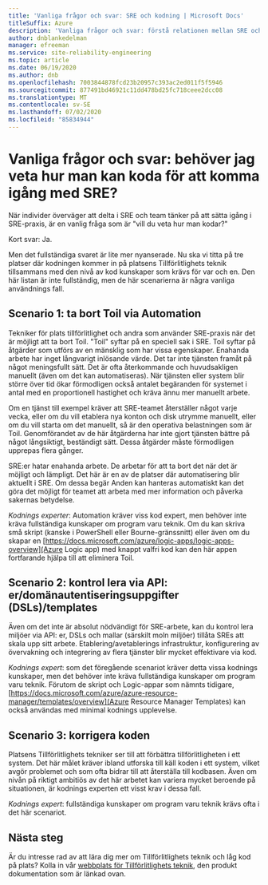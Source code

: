 ```yaml
---
title: 'Vanliga frågor och svar: SRE och kodning | Microsoft Docs'
titleSuffix: Azure
description: 'Vanliga frågor och svar: förstå relationen mellan SRE och kodning'
author: dnblankedelman
manager: efreeman
ms.service: site-reliability-engineering
ms.topic: article
ms.date: 06/19/2020
ms.author: dnb
ms.openlocfilehash: 7003844878fcd23b20957c393ac2ed011f5f5946
ms.sourcegitcommit: 877491bd46921c11dd478bd25fc718ceee2dcc08
ms.translationtype: MT
ms.contentlocale: sv-SE
ms.lasthandoff: 07/02/2020
ms.locfileid: "85834944"
---
```

# <a name="frequently-asked-questions-do-i-need-to-know-how-to-code-to-get-involved-with-sre"></a>Vanliga frågor och svar: behöver jag veta hur man kan koda för att komma igång med SRE?

När individer överväger att delta i SRE och team tänker på att sätta igång i SRE-praxis, är en vanlig fråga som är "vill du veta hur man kodar?"

Kort svar: Ja. 

Men det fullständiga svaret är lite mer nyanserade. Nu ska vi titta på tre platser där kodningen kommer in på platsens Tillförlitlighets teknik tillsammans med den nivå av kod kunskaper som krävs för var och en. Den här listan är inte fullständig, men de här scenarierna är några vanliga användnings fall.

## <a name="scenario-1-removing-toil-through-automation"></a>Scenario 1: ta bort Toil via Automation

Tekniker för plats tillförlitlighet och andra som använder SRE-praxis när det är möjligt att ta bort Toil. "Toil" syftar på en speciell sak i SRE. Toil syftar på åtgärder som utförs av en mänsklig som har vissa egenskaper. Enahanda arbete har inget långvarigt inlösande värde. Det tar inte tjänsten framåt på något meningsfullt sätt. Det är ofta återkommande och huvudsakligen manuellt (även om det kan automatiseras). När tjänsten eller system blir större över tid ökar förmodligen också antalet begäranden för systemet i antal med en proportionell hastighet och kräva ännu mer manuellt arbete.

Om en tjänst till exempel kräver att SRE-teamet återställer något varje vecka, eller om du vill etablera nya konton och disk utrymme manuellt, eller om du vill starta om det manuellt, så är den operativa belastningen som är Toil. Genomförandet av de här åtgärderna har inte gjort tjänsten bättre på något långsiktigt, beständigt sätt. Dessa åtgärder måste förmodligen upprepas flera gånger.

SRE:er hatar enahanda arbete. De arbetar för att ta bort det när det är möjligt och lämpligt. Det här är en av de platser där automatisering blir aktuellt i SRE. Om dessa begär Anden kan hanteras automatiskt kan det göra det möjligt för teamet att arbeta med mer information och påverka sakernas betydelse.

*Kodnings experter*: Automation kräver viss kod expert, men behöver inte kräva fullständiga kunskaper om program varu teknik. Om du kan skriva små skript (kanske i PowerShell eller Bourne-gränssnitt) eller även om du skapar en [https://docs.microsoft.com/azure/logic-apps/logic-apps-overview](Azure Logic app) med knappt valfri kod kan den här appen fortfarande hjälpa till att eliminera Toil.

## <a name="scenario-2-control-through-apisdomain-specific-languages-dslstemplates"></a>Scenario 2: kontrol lera via API: er/domänautentiseringsuppgifter (DSLs)/templates

Även om det inte är absolut nödvändigt för SRE-arbete, kan du kontrol lera miljöer via API: er, DSLs och mallar (särskilt moln miljöer) tillåta SREs att skala upp sitt arbete. Etablering/avetablerings infrastruktur, konfigurering av övervakning och integrering av flera tjänster blir mycket effektivare via kod.

*Kodnings expert*: som det föregående scenariot kräver detta vissa kodnings kunskaper, men det behöver inte kräva fullständiga kunskaper om program varu teknik. Förutom de skript och Logic-appar som nämnts tidigare, [https://docs.microsoft.com/azure/azure-resource-manager/templates/overview](Azure Resource Manager Templates) kan också användas med minimal kodnings upplevelse.

## <a name="scenario-3-fixing-the-code"></a>Scenario 3: korrigera koden

Platsens Tillförlitlighets tekniker ser till att förbättra tillförlitligheten i ett system. Det här målet kräver ibland utforska till käll koden i ett system, vilket avgör problemet och som ofta bidrar till att återställa till kodbasen. Även om nivån på riktigt ambitiös av det här arbetet kan variera mycket beroende på situationen, är kodnings experten ett visst krav i dessa fall.

*Kodnings expert*: fullständiga kunskaper om program varu teknik krävs ofta i det här scenariot.


## <a name="next-steps"></a>Nästa steg

Är du intresse rad av att lära dig mer om Tillförlitlighets teknik och låg kod på plats? Kolla in vår [webbplats för Tillförlitlighets teknik](../index.yml), den produkt dokumentation som är länkad ovan.

